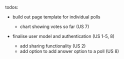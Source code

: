 todos:
- build out page template for individual polls
  - chart showing votes so far (US 7)

- finalise user model and authentication (US 1-5, 8)
  - add sharing functionality (US 2)
  - add option to add answer option to a poll (US 8)
